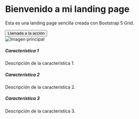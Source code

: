 <!DOCTYPE html>
<html lang="es">
<head>
  <meta charset="UTF-8">
  <meta http-equiv="X-UA-Compatible" content="IE=edge">
  <meta name="viewport" content="width=device-width, initial-scale=1.0">
  <title>Ejercicio Bootstrap</title>
  <link rel="stylesheet" href="Bootstrap.css">
</head>
<body>
    <div class="container"> <!--container de ancho fijo-->
        <div class="row"> <!-- BS5 Grid Basic -->
            <div class="col-md-6"> <!--Columna mediana-->
                <h1>Bienvenido a mi landing page</h1> <!--Encabezado-->
                <p>Esta es una landing page sencilla creada con Bootstrap 5 Grid.</p>
                <button type="button" class="btn btn-primary">Llamada a la acción</button> <!--boton azul-->
            </div>
            <div class="col-md-6"> <!--Columna mediana-->
                <img src="https://cdn.pixabay.com/photo/2017/07/31/20/06/ball-2560612_640.jpg" class="img-fluid" alt="Imagen principal"> <!--float-start-->
            </div>
        </div>
        <div class="row mt-4"> <!-- BS5 Grid Basic -->
            <div class="col-md-4"> <!--Columna mediana-->
                <div class="card">
                    <div class="card-body">
                        <h5 class="card-title">Característica 1</h5> <!--Encabezado pequeño-->
                        <p class="card-text">Descripción de la característica 1.</p>
                    </div>
                </div>
            </div>
            <div class="col-md-4"> <!--Columna mediana-->
                <div class="card">
                    <div class="card-body">
                        <h5 class="card-title">Característica 2</h5> <!--Encabezado pequeño-->
                        <p class="card-text">Descripción de la característica 2.</p>
                    </div>
                </div>
            </div>
            <div class="col-md-4"> <!--Columna mediana-->
                <div class="card">
                    <div class="card-body">
                        <h5 class="card-title">Característica 3</h5> <!--Encabezado pequeño-->
                        <p class="card-text">Descripción de la característica 3.</p>
                    </div>
                </div>
            </div>
        </div>
    </div>
</body>
